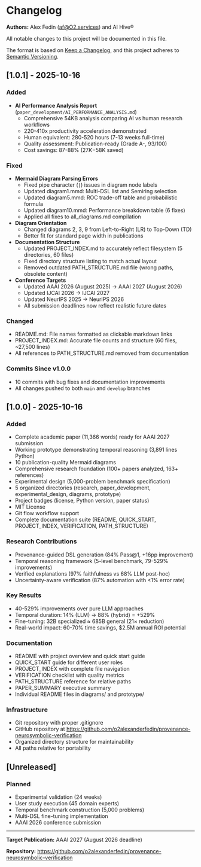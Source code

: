 # Changelog

**Authors:** Alex Fedin ([af@O2.services](mailto:af@O2.services)) and AI Hive®<br/>

All notable changes to this project will be documented in this file.

The format is based on [Keep a Changelog](https://keepachangelog.com/en/1.0.0/),
and this project adheres to [Semantic Versioning](https://semver.org/spec/v2.0.0.html).

## [1.0.1] - 2025-10-16

### Added
- **AI Performance Analysis Report** (`paper_development/AI_PERFORMANCE_ANALYSIS.md`)
  - Comprehensive 54KB analysis comparing AI vs human research workflows
  - 220-410x productivity acceleration demonstrated
  - Human equivalent: 280-520 hours (7-13 weeks full-time)
  - Quality assessment: Publication-ready (Grade A-, 93/100)
  - Cost savings: 87-88% ($27K-$58K saved)

### Fixed
- **Mermaid Diagram Parsing Errors**
  - Fixed pipe character (`|`) issues in diagram node labels
  - Updated diagram1.mmd: Multi-DSL list and Semiring selection
  - Updated diagram5.mmd: ROC trade-off table and probabilistic formula
  - Updated diagram10.mmd: Performance breakdown table (6 fixes)
  - Applied all fixes to all_diagrams.md compilation
- **Diagram Orientation**
  - Changed diagrams 2, 3, 9 from Left-to-Right (LR) to Top-Down (TD)
  - Better fit for standard page width in publications
- **Documentation Structure**
  - Updated PROJECT_INDEX.md to accurately reflect filesystem (5 directories, 60 files)
  - Fixed directory structure listing to match actual layout
  - Removed outdated PATH_STRUCTURE.md file (wrong paths, obsolete content)
- **Conference Targets**
  - Updated AAAI 2026 (August 2025) → AAAI 2027 (August 2026)
  - Updated IJCAI 2026 → IJCAI 2027
  - Updated NeurIPS 2025 → NeurIPS 2026
  - All submission deadlines now reflect realistic future dates

### Changed
- README.md: File names formatted as clickable markdown links
- PROJECT_INDEX.md: Accurate file counts and structure (60 files, ~27,500 lines)
- All references to PATH_STRUCTURE.md removed from documentation

### Commits Since v1.0.0
- 10 commits with bug fixes and documentation improvements
- All changes pushed to both `main` and `develop` branches

## [1.0.0] - 2025-10-16

### Added
- Complete academic paper (11,366 words) ready for AAAI 2027 submission
- Working prototype demonstrating temporal reasoning (3,891 lines Python)
- 10 publication-quality Mermaid diagrams
- Comprehensive research foundation (100+ papers analyzed, 163+ references)
- Experimental design (5,000-problem benchmark specification)
- 5 organized directories (research, paper_development, experimental_design, diagrams, prototype)
- Project badges (license, Python version, paper status)
- MIT License
- Git flow workflow support
- Complete documentation suite (README, QUICK_START, PROJECT_INDEX, VERIFICATION, PATH_STRUCTURE)

### Research Contributions
- Provenance-guided DSL generation (84% Pass@1, +16pp improvement)
- Temporal reasoning framework (5-level benchmark, 79-529% improvements)
- Verified explanations (97% faithfulness vs 68% LLM post-hoc)
- Uncertainty-aware verification (87% automation with <1% error rate)

### Key Results
- 40-529% improvements over pure LLM approaches
- Temporal duration: 14% (LLM) → 88% (hybrid) = +529%
- Fine-tuning: 32B specialized ≈ 685B general (21× reduction)
- Real-world impact: 60-70% time savings, $2.5M annual ROI potential

### Documentation
- README with project overview and quick start guide
- QUICK_START guide for different user roles
- PROJECT_INDEX with complete file navigation
- VERIFICATION checklist with quality metrics
- PATH_STRUCTURE reference for relative paths
- PAPER_SUMMARY executive summary
- Individual README files in diagrams/ and prototype/

### Infrastructure
- Git repository with proper .gitignore
- GitHub repository at https://github.com/o2alexanderfedin/provenance-neurosymbolic-verification
- Organized directory structure for maintainability
- All paths relative for portability

## [Unreleased]

### Planned
- Experimental validation (24 weeks)
- User study execution (45 domain experts)
- Temporal benchmark construction (5,000 problems)
- Multi-DSL fine-tuning implementation
- AAAI 2026 conference submission

---

**Target Publication:** AAAI 2027 (August 2026 deadline)

**Repository:** https://github.com/o2alexanderfedin/provenance-neurosymbolic-verification
